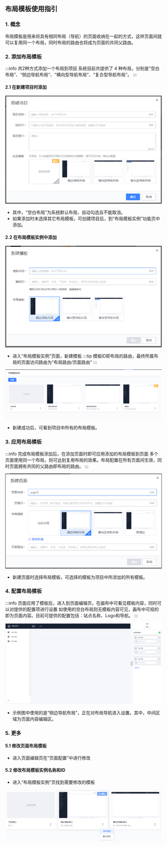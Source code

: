 ## 布局模板使用指引

### 1. 概念

布局模板是用来将具有相同布局（导航）的页面收纳在一起的方式，这样页面间就可以复用同一个布局，同时布局的路由也将成为页面的共同父路由。

### 2. 添加布局模板

:::info 共2种方式添加一个布局到项目
系统目前共提供了 4 种布局，分别是“空白布局”、“侧边导航布局”、“横向型导航布局”、“复合型导航布局”。
:::

#### 2.1 在新建项目时添加

<img src="../../../images/help/layout-guide-1.png" alt="layout-guide" class="help-img">

- 其中，“空白布局”为系统默认布局，自动勾选且不能取消。
- 如果添加时未选择其它布局模板，可创建项目后，到“布局模板实例”功能页中添加。


#### 2.2 在布局模板实例中添加

<img src="../../../images/help/layout-guide-3.png" alt="layout-guide" class="help-img">

- 进入“布局模板实例”页面，新建模板
:::tip
模板ID即布局的路由，最终所属布局的页面访问路由为“布局路由/页面路由”
:::

<img src="../../../images/help/layout-guide-2.png" alt="layout-guide" class="help-img">

- 新建成功后，可看到项目中所有的布局模板。

### 3. 应用布局模板

:::info 完成布局模板添加后，在添加页面时即可应用添加的布局模板到页面
多个页面使用同一个布局，则可达到复用布局的效果。布局配置在所有页面间生效，同时页面拥有共同的父路由即布局的路由。
:::

<img src="../../../images/help/layout-guide-4.png" alt="layout-guide" class="help-img">

- 新建页面时选择布局模板，可选择的模板为项目中所添加的所有模板。

### 4. 配置布局模板

:::info 页面应用了模板后，进入到页面编辑页，在画布中可看见模板内容，同时可以对提供的配置项进行设置
如使用的空白布局则无模板内容可见，画布中可视的即为页面内容。目前可提供的配置包括：站点名称、Logo和导航。
:::

<img src="../../../images/help/layout-guide-5.png" alt="layout-guide" width="960" class="help-img">

- 示例图中使用的是“侧边导航布局”，正在对布局导航进入设置。其中，中间区域为页面内容编辑区。

### 5. 更多

#### 5.1 修改页面布局模板

- 进入页面编辑页在“页面配置”中进行修改

#### 5.2 修改布局模板实例名称和ID

- 进入“布局模板实例”页找到需要修改的模板

<img src="../../../images/help/layout-guide-6.png" alt="layout-guide" class="help-img">

